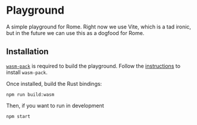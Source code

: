 # Playground

A simple playground for Rome. Right now we use Vite, which is a
tad ironic, but in the future we can use this as a dogfood for Rome.

## Installation

[`wasm-pack`](https://github.com/rustwasm/wasm-pack) is
required to build the playground. Follow the [instructions](https://rustwasm.github.io/wasm-pack/installer/) to install `wasm-pack`.

Once installed, build the Rust bindings:

```shell
npm run build:wasm
```

Then, if you want to run in development

```shell
npm start
```
